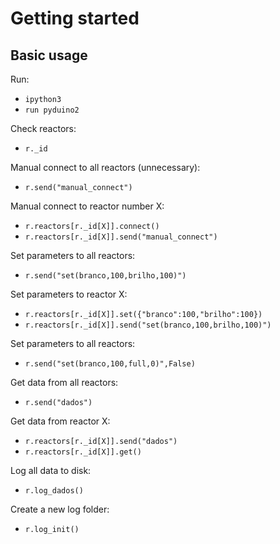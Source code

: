 # Getting started
## Basic usage

Run:
- `ipython3`
- `run pyduino2`

Check reactors:
- `r._id`

Manual connect to all reactors (unnecessary):
- `r.send("manual_connect")`

Manual connect to reactor number X:
- `r.reactors[r._id[X]].connect()`
- `r.reactors[r._id[X]].send("manual_connect")`

Set parameters to all reactors:
- `r.send("set(branco,100,brilho,100)")`

Set parameters to reactor X:
- `r.reactors[r._id[X]].set({"branco":100,"brilho":100})`
- `r.reactors[r._id[X]].send("set(branco,100,brilho,100)")`

Set parameters to all reactors:
- `r.send("set(branco,100,full,0)",False)`

Get data from all reactors:
- `r.send("dados")`

Get data from reactor X:
- `r.reactors[r._id[X]].send("dados")`
- `r.reactors[r._id[X]].get()`

Log all data to disk:
- `r.log_dados()`

Create a new log folder:
- `r.log_init()`

